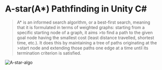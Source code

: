 # A-star(A*) Pathfinding in Unity C#
>A* is an informed search algorithm, or a best-first search, meaning that it is formulated in terms of weighted graphs: starting from a specific starting node of a graph, it aims >to find a path to the given goal node having the smallest cost (least distance travelled, shortest time, etc.). It does this by maintaining a tree of paths originating at the >start node and extending those paths one edge at a time until its termination criterion is satisfied.

![A-star-algo](https://github.com/chetan-code/AStar-Pathfinding/blob/master/Assets/GithubGifs/A_Star_Algo.gif)
